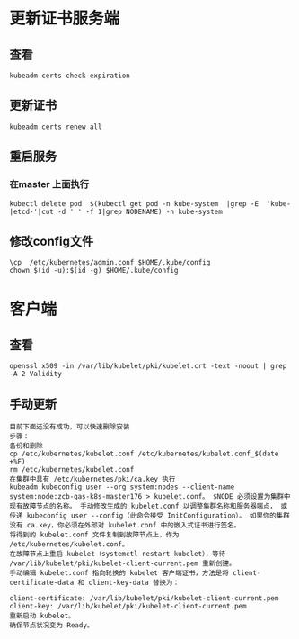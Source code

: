 # 更新证书服务端
## 查看
    kubeadm certs check-expiration
## 更新证书
    kubeadm certs renew all

## 重启服务
### 在master 上面执行
    kubectl delete pod  $(kubectl get pod -n kube-system  |grep -E  'kube-|etcd-'|cut -d ' ' -f 1|grep NODENAME) -n kube-system

## 修改config文件
    \cp  /etc/kubernetes/admin.conf $HOME/.kube/config
    chown $(id -u):$(id -g) $HOME/.kube/config

# 客户端
## 查看
    openssl x509 -in /var/lib/kubelet/pki/kubelet.crt -text -noout | grep -A 2 Validity
## 手动更新
    目前下面还没有成功，可以快速删除安装
    步骤：
    备份和删除 
    cp /etc/kubernetes/kubelet.conf /etc/kubernetes/kubelet.conf_$(date +%F) 
    rm /etc/kubernetes/kubelet.conf
    在集群中具有 /etc/kubernetes/pki/ca.key 执行
    kubeadm kubeconfig user --org system:nodes --client-name system:node:zcb-qas-k8s-master176 > kubelet.conf。 $NODE 必须设置为集群中现有故障节点的名称。 手动修改生成的 kubelet.conf 以调整集群名称和服务器端点， 或传递 kubeconfig user --config（此命令接受 InitConfiguration）。 如果你的集群没有 ca.key，你必须在外部对 kubelet.conf 中的嵌入式证书进行签名。
    将得到的 kubelet.conf 文件复制到故障节点上，作为 /etc/kubernetes/kubelet.conf。
    在故障节点上重启 kubelet（systemctl restart kubelet），等待 /var/lib/kubelet/pki/kubelet-client-current.pem 重新创建。
    手动编辑 kubelet.conf 指向轮换的 kubelet 客户端证书，方法是将 client-certificate-data 和 client-key-data 替换为：
    
    client-certificate: /var/lib/kubelet/pki/kubelet-client-current.pem
    client-key: /var/lib/kubelet/pki/kubelet-client-current.pem
    重新启动 kubelet。
    确保节点状况变为 Ready。
